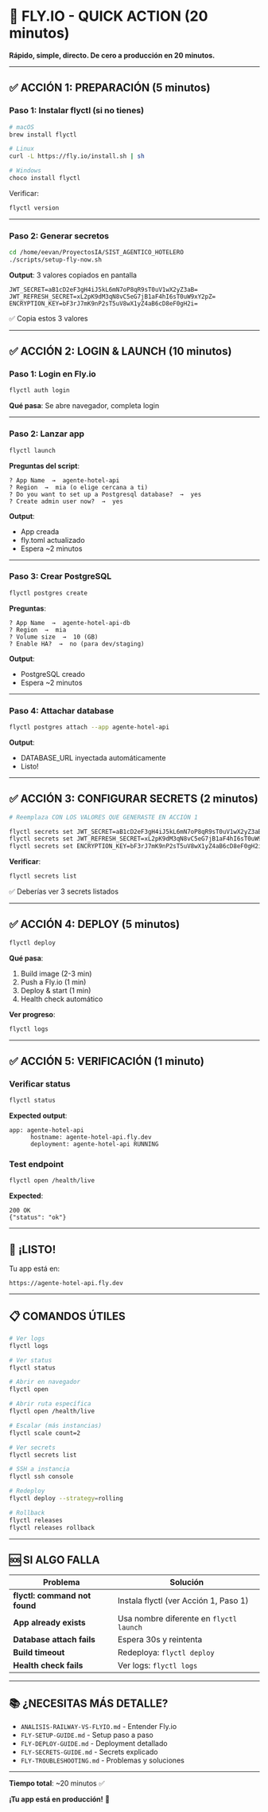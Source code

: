 # 🚀 FLY.IO - QUICK ACTION (20 minutos)

**Rápido, simple, directo. De cero a producción en 20 minutos.**

---

## ✅ ACCIÓN 1: PREPARACIÓN (5 minutos)

### Paso 1: Instalar flyctl (si no tienes)

```bash
# macOS
brew install flyctl

# Linux
curl -L https://fly.io/install.sh | sh

# Windows
choco install flyctl
```

Verificar:
```bash
flyctl version
```

---

### Paso 2: Generar secretos

```bash
cd /home/eevan/ProyectosIA/SIST_AGENTICO_HOTELERO
./scripts/setup-fly-now.sh
```

**Output**: 3 valores copiados en pantalla

```
JWT_SECRET=aB1cD2eF3gH4iJ5kL6mN7oP8qR9sT0uV1wX2yZ3aB=
JWT_REFRESH_SECRET=xL2pK9dM3qN8vC5eG7jB1aF4hI6sT0uW9xY2pZ=
ENCRYPTION_KEY=bF3rJ7mK9nP2sT5uV8wX1yZ4aB6cD8eF0gH2i=
```

✅ Copia estos 3 valores

---

## ✅ ACCIÓN 2: LOGIN & LAUNCH (10 minutos)

### Paso 1: Login en Fly.io

```bash
flyctl auth login
```

**Qué pasa**: Se abre navegador, completa login

---

### Paso 2: Lanzar app

```bash
flyctl launch
```

**Preguntas del script**:

```
? App Name  →  agente-hotel-api
? Region  →  mia (o elige cercana a ti)
? Do you want to set up a Postgresql database?  →  yes
? Create admin user now?  →  yes
```

**Output**:
- App creada
- fly.toml actualizado
- Espera ~2 minutos

---

### Paso 3: Crear PostgreSQL

```bash
flyctl postgres create
```

**Preguntas**:
```
? App Name  →  agente-hotel-api-db
? Region  →  mia
? Volume size  →  10 (GB)
? Enable HA?  →  no (para dev/staging)
```

**Output**:
- PostgreSQL creado
- Espera ~2 minutos

---

### Paso 4: Attachar database

```bash
flyctl postgres attach --app agente-hotel-api
```

**Output**:
- DATABASE_URL inyectada automáticamente
- Listo!

---

## ✅ ACCIÓN 3: CONFIGURAR SECRETS (2 minutos)

```bash
# Reemplaza CON LOS VALORES QUE GENERASTE EN ACCIÓN 1

flyctl secrets set JWT_SECRET=aB1cD2eF3gH4iJ5kL6mN7oP8qR9sT0uV1wX2yZ3aB=
flyctl secrets set JWT_REFRESH_SECRET=xL2pK9dM3qN8vC5eG7jB1aF4hI6sT0uW9xY2pZ=
flyctl secrets set ENCRYPTION_KEY=bF3rJ7mK9nP2sT5uV8wX1yZ4aB6cD8eF0gH2i=
```

**Verificar**:
```bash
flyctl secrets list
```

✅ Deberías ver 3 secrets listados

---

## ✅ ACCIÓN 4: DEPLOY (5 minutos)

```bash
flyctl deploy
```

**Qué pasa**:
1. Build image (2-3 min)
2. Push a Fly.io (1 min)
3. Deploy & start (1 min)
4. Health check automático

**Ver progreso**:
```bash
flyctl logs
```

---

## ✅ ACCIÓN 5: VERIFICACIÓN (1 minuto)

### Verificar status

```bash
flyctl status
```

**Expected output**:
```
app: agente-hotel-api
      hostname: agente-hotel-api.fly.dev
      deployment: agente-hotel-api RUNNING
```

### Test endpoint

```bash
flyctl open /health/live
```

**Expected**:
```
200 OK
{"status": "ok"}
```

---

## 🎉 ¡LISTO!

Tu app está en:
```
https://agente-hotel-api.fly.dev
```

---

## 📋 COMANDOS ÚTILES

```bash
# Ver logs
flyctl logs

# Ver status
flyctl status

# Abrir en navegador
flyctl open

# Abrir ruta específica
flyctl open /health/live

# Escalar (más instancias)
flyctl scale count=2

# Ver secrets
flyctl secrets list

# SSH a instancia
flyctl ssh console

# Redeploy
flyctl deploy --strategy=rolling

# Rollback
flyctl releases
flyctl releases rollback
```

---

## 🆘 SI ALGO FALLA

| Problema | Solución |
|----------|----------|
| **flyctl: command not found** | Instala flyctl (ver Acción 1, Paso 1) |
| **App already exists** | Usa nombre diferente en `flyctl launch` |
| **Database attach fails** | Espera 30s y reintenta |
| **Build timeout** | Redeploya: `flyctl deploy` |
| **Health check fails** | Ver logs: `flyctl logs` |

---

## 📚 ¿NECESITAS MÁS DETALLE?

- `ANALISIS-RAILWAY-VS-FLYIO.md` - Entender Fly.io
- `FLY-SETUP-GUIDE.md` - Setup paso a paso
- `FLY-DEPLOY-GUIDE.md` - Deployment detallado
- `FLY-SECRETS-GUIDE.md` - Secrets explicado
- `FLY-TROUBLESHOOTING.md` - Problemas y soluciones

---

**Tiempo total**: ~20 minutos ✅

**¡Tu app está en producción!** 🚀
